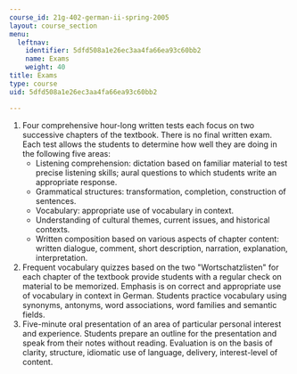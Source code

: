 ```yaml
---
course_id: 21g-402-german-ii-spring-2005
layout: course_section
menu:
  leftnav:
    identifier: 5dfd508a1e26ec3aa4fa66ea93c60bb2
    name: Exams
    weight: 40
title: Exams
type: course
uid: 5dfd508a1e26ec3aa4fa66ea93c60bb2

---
```


1.  Four comprehensive hour-long written tests each focus on two successive chapters of the textbook. There is no final written exam. Each test allows the students to determine how well they are doing in the following five areas:  
    *   Listening comprehension: dictation based on familiar material to test precise listening skills; aural questions to which students write an appropriate response.
    *   Grammatical structures: transformation, completion, construction of sentences.
    *   Vocabulary: appropriate use of vocabulary in context.
    *   Understanding of cultural themes, current issues, and historical contexts.
    *   Written composition based on various aspects of chapter content: written dialogue, comment, short description, narration, explanation, interpretation.
2.  Frequent vocabulary quizzes based on the two "Wortschatzlisten" for each chapter of the textbook provide students with a regular check on material to be memorized. Emphasis is on correct and appropriate use of vocabulary in context in German. Students practice vocabulary using synonyms, antonyms, word associations, word families and semantic fields.
3.  Five-minute oral presentation of an area of particular personal interest and experience. Students prepare an outline for the presentation and speak from their notes without reading. Evaluation is on the basis of clarity, structure, idiomatic use of language, delivery, interest-level of content.